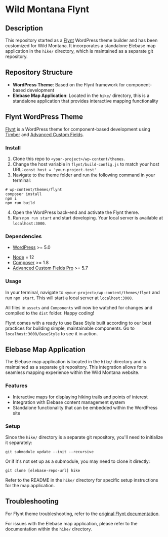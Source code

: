 # Wild Montana Flynt

## Description

This repository started as a [Flynt](https://flyntwp.com/) WordPress theme builder and has been customized for Wild Montana. It incorporates a standalone Elebase map application in the `hike/` directory, which is maintained as a separate git repository.

## Repository Structure

- **WordPress Theme**: Based on the Flynt framework for component-based development
- **Elebase Map Application**: Located in the `hike/` directory, this is a standalone application that provides interactive mapping functionality

## Flynt WordPress Theme

[Flynt](https://flyntwp.com/) is a WordPress theme for component-based development using [Timber](#page-templates) and [Advanced Custom Fields](#advanced-custom-fields).

### Install

1. Clone this repo to `<your-project>/wp-content/themes`.
2. Change the host variable in `flynt/build-config.js` to match your host URL: `const host = 'your-project.test'`
3. Navigate to the theme folder and run the following command in your terminal:

```
# wp-content/themes/flynt
composer install
npm i
npm run build
```

4. Open the WordPress back-end and activate the Flynt theme.
5. Run `npm run start` and start developing. Your local server is available at `localhost:3000`.

### Dependencies

* [WordPress](https://wordpress.org/) >= 5.0
- [Node](https://nodejs.org/en/) = 12
- [Composer](https://getcomposer.org/download/) >= 1.8
- [Advanced Custom Fields Pro](https://www.advancedcustomfields.com/pro/) >= 5.7

### Usage

In your terminal, navigate to `<your-project>/wp-content/themes/flynt` and run `npm start`. This will start a local server at `localhost:3000`.

All files in `assets` and `Components` will now be watched for changes and compiled to the `dist` folder. Happy coding!

Flynt comes with a ready to use Base Style built according to our best practices for building simple, maintainable components. Go to `localhost:3000/BaseStyle` to see it in action.

## Elebase Map Application

The Elebase map application is located in the `hike/` directory and is maintained as a separate git repository. This integration allows for a seamless mapping experience within the Wild Montana website.

### Features

- Interactive maps for displaying hiking trails and points of interest
- Integration with Elebase content management system
- Standalone functionality that can be embedded within the WordPress site

### Setup

Since the `hike/` directory is a separate git repository, you'll need to initialize it separately:

```
git submodule update --init --recursive
```

Or if it's not set up as a submodule, you may need to clone it directly:

```
git clone [elebase-repo-url] hike
```

Refer to the README in the `hike/` directory for specific setup instructions for the map application.

## Troubleshooting

For Flynt theme troubleshooting, refer to the [original Flynt documentation](#troubleshooting).

For issues with the Elebase map application, please refer to the documentation within the `hike/` directory.

